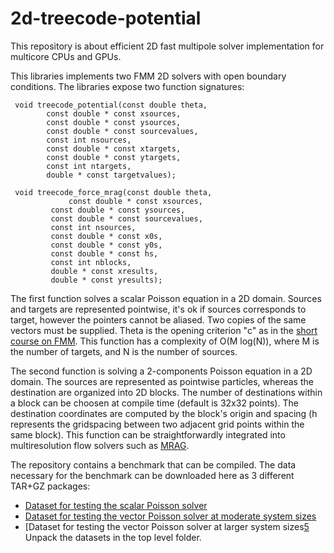 # 2d-treecode-potential
This repository is about efficient 2D fast multipole solver implementation for multicore CPUs and GPUs.

This libraries implements two FMM 2D solvers with open boundary conditions.
The libraries expose two function signatures:

     void treecode_potential(const double theta,
			const double * const xsources,
			const double * const ysources,
			const double * const sourcevalues,
			const int nsources,
			const double * const xtargets,
			const double * const ytargets,
			const int ntargets,
			double * const targetvalues);
			
     void treecode_force_mrag(const double theta,
     	  		 const double * const xsources,
			 const double * const ysources,
			 const double * const sourcevalues,
			 const int nsources,
			 const double * const x0s,
			 const double * const y0s,
			 const double * const hs,
			 const int nblocks,
			 double * const xresults,
			 double * const yresults);

The first function solves a scalar Poisson equation in a 2D domain.
Sources and targets are represented pointwise, it's ok if sources corresponds to target,
however the pointers cannot be aliased. Two copies of the same vectors must be supplied.
Theta is the opening criterion "c" as in the [short course on FMM][1].
This function has a complexity of O(M log(N)), where M is the number of targets, and N is the number of sources.

The second function is solving a 2-components Poisson equation in a 2D domain.
The sources are represented as pointwise particles, whereas the destination are organized into 2D blocks.
The number of destinations within a block can be choosen at compile time (default is 32x32 points).
The destination coordinates are computed by the block's origin and spacing (h represents the gridspacing between two adjacent grid points within the same block). This function can be straightforwardly integrated into multiresolution flow solvers such as [MRAG][2].

The repository contains a benchmark that can be compiled.
The data necessary for the benchmark can be downloaded here as 3 different TAR+GZ packages:
* [Dataset for testing the scalar Poisson solver][3]
* [Dataset for testing the vector Poisson solver at moderate system sizes][4]
* [Dataset for testing the vector Poisson solver at larger system sizes[5]
Unpack the datasets in the top level folder.


[1]: https://web.njit.edu/~jiang/math614/beatson-greengard.pdf
[2]: http://www.sciencedirect.com/science/article/pii/S002199911500039X
[3]: https://n.ethz.ch/~diegor/testDiego.tgz
[4]: https://n.ethz.ch/~diegor/diegoVel.tgz
[5]: https://n.ethz.ch/~diegor/testSid.tgz